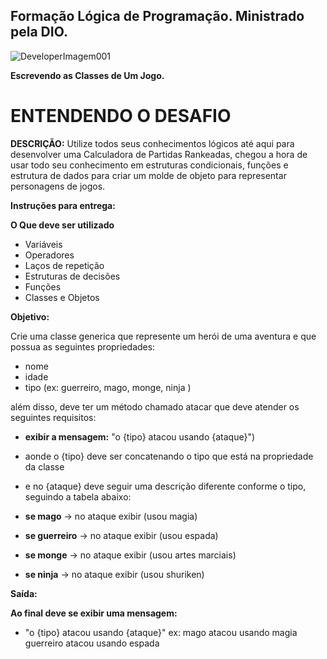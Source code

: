 ## Formação Lógica de Programação. Ministrado pela DIO.

![DeveloperImagem001](https://github.com/user-attachments/assets/a79d2bad-6c37-4205-aff4-fd8467ff50d6)


**Escrevendo as Classes de Um Jogo.**

  #  **ENTENDENDO O DESAFIO**


**DESCRIÇÃO:**
Utilize todos seus conhecimentos lógicos até aqui para desenvolver uma Calculadora de Partidas Rankeadas, chegou a hora de usar todo seu conhecimento em estruturas condicionais, funções e estrutura de dados para criar um molde de objeto para representar personagens de jogos.


**Instruções para entrega:**


**O Que deve ser utilizado**

- Variáveis
- Operadores
- Laços de repetição
- Estruturas de decisões
- Funções
- Classes e Objetos

**Objetivo:**

Crie uma classe generica que represente um herói de uma aventura e que possua as seguintes propriedades:

- nome
- idade
- tipo (ex: guerreiro, mago, monge, ninja )

além disso, deve ter um método chamado atacar que deve atender os seguintes requisitos:


- **exibir a mensagem:** "o {tipo} atacou usando {ataque}")

- aonde o {tipo} deve ser concatenando o tipo que está na propriedade da classe

- e no {ataque} deve seguir uma descrição diferente conforme o tipo, seguindo a tabela abaixo:

- **se mago** -> no ataque exibir (usou magia)

- **se guerreiro** -> no ataque exibir (usou espada)

- **se monge** -> no ataque exibir (usou artes marciais)

- **se ninja** -> no ataque exibir (usou shuriken)


**Saída:**

**Ao final deve se exibir uma mensagem:**

- "o {tipo} atacou usando {ataque}"
  ex: mago atacou usando magia
  guerreiro atacou usando espada







 
